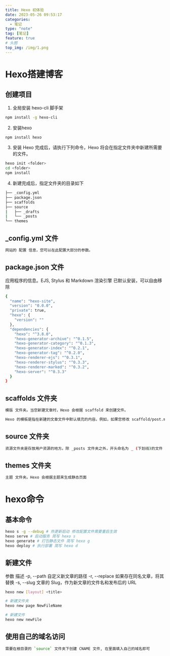 ```yaml
---
title: Hexo 初体验
date: 2023-05-26 09:53:17
categories: 
  - 笔记
type: "note"
tag: [笔记]
feature: true
# 头图
top_img: /img/1.png
---
```


# Hexo搭建博客

## 创建项目

1. 全局安装 hexo-cli 脚手架
```bash
npm install -g hexo-cli
```

2. 安装hexo
```bash
npm install hexo
```

3. 安装 Hexo 完成后，请执行下列命令，Hexo 将会在指定文件夹中新建所需要的文件。
```bash
hexo init <folder>
cd <folder>
npm install
```

4. 新建完成后，指定文件夹的目录如下
```bash
├── _config.yml
├── package.json
├── scaffolds
├── source
|   ├── _drafts
|   └── _posts
└── themes
```

## _config.yml 文件

```bash
网站的 配置 信息，您可以在此配置大部分的参数。
```

## package.json 文件

应用程序的信息。EJS, Stylus 和 Markdown 渲染引擎 已默认安装，可以自由移除
```bash
{
  "name": "hexo-site",
  "version": "0.0.0",
  "private": true,
  "hexo": {
    "version": ""
  },
  "dependencies": {
    "hexo": "^3.8.0",
    "hexo-generator-archive": "^0.1.5",
    "hexo-generator-category": "^0.1.3",
    "hexo-generator-index": "^0.2.1",
    "hexo-generator-tag": "^0.2.0",
    "hexo-renderer-ejs": "^0.3.1",
    "hexo-renderer-stylus": "^0.3.3",
    "hexo-renderer-marked": "^0.3.2",
    "hexo-server": "^0.3.3"
  }
}
```

## scaffolds 文件夹

```bash
模版 文件夹。当您新建文章时，Hexo 会根据 scaffold 来创建文件。

Hexo 的模板是指在新建的文章文件中默认填充的内容。例如，如果您修改 scaffold/post.md 中的 Front-matter 内容，那么每次新建一篇文章时都会包含这个修改。
```

## source 文件夹
```bash
资源文件夹是存放用户资源的地方。除 _posts 文件夹之外，开头命名为 _ (下划线)的文件 / 文件夹和隐藏的文件将会被忽略。Markdown 和 HTML 文件会被解析并放到 public 文件夹，而其他文件会被拷贝过去。
```

## themes 文件夹
```bash
主题 文件夹。Hexo 会根据主题来生成静态页面
```


# hexo命令

## 基本命令

```bash
hexo s -g --debug # 热更新启动 修改配置文件需要重启生效
hexo serve # 启动服务 简写 hexo s
hexo generate # 打包静态文件 简写 hexo g
hexo deploy # 执行部署 简写 hexo d
```

## 新建文件

参数	描述
-p, --path	自定义新文章的路径
-r, --replace	如果存在同名文章，将其替换
-s, --slug	文章的 Slug，作为新文章的文件名和发布后的 URL

```bash
hexo new [layout] <title>
```

```bash
# 新建文件夹
hexo new page NewFileName 

# 新建文件
hexo new newFile
```



## 使用自己的域名访问

```bash
需要在根目录的 `source` 文件夹下创建 CNAME 文件, 在里面填入自己的域名即可
```